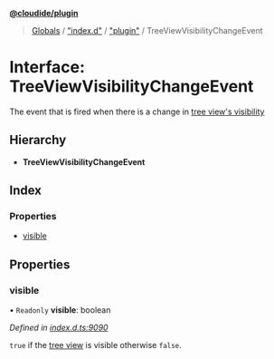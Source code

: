 **[@cloudide/plugin](../README.md)**

> [Globals](../README.md) / ["index.d"](../modules/_index_d_.md) / ["plugin"](../modules/_index_d_._plugin_.md) / TreeViewVisibilityChangeEvent

# Interface: TreeViewVisibilityChangeEvent

The event that is fired when there is a change in [tree view's visibility](#TreeView.visible)

## Hierarchy

* **TreeViewVisibilityChangeEvent**

## Index

### Properties

* [visible](_index_d_._plugin_.treeviewvisibilitychangeevent.md#visible)

## Properties

### visible

• `Readonly` **visible**: boolean

*Defined in [index.d.ts:9090](https://github.com/shuyaqian/cloudide-plugin-api/blob/6d83fa1/index.d.ts#L9090)*

`true` if the [tree view](#TreeView) is visible otherwise `false`.
